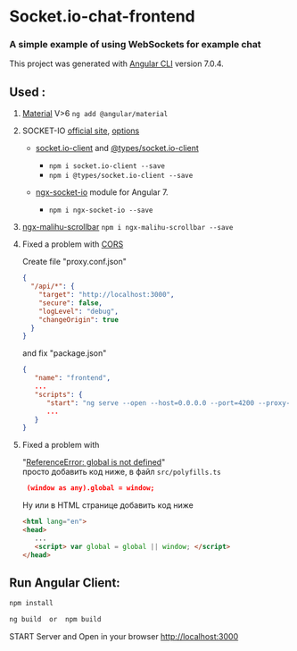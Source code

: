 # Socket.io-chat-frontend

### A simple example of using WebSockets for example chat

This project was generated with [Angular CLI](https://github.com/angular/angular-cli) version 7.0.4.

## Used :
1) [Material](https://material.angular.io/guide/getting-started#alternative-2-angular-devkit-6-) 
    V>6 `ng add @angular/material`

2) SOCKET-IO [official site](https://socket.io/), [options](https://github.com/socketio/socket.io-client/blob/master/docs/API.md#table-of-contents)
    + [socket.io-client](https://www.npmjs.com/package/socket.io-client) 
        and 
      [@types/socket.io-client](https://www.npmjs.com/package/@types/socket.io-client)
       - `npm i socket.io-client --save`
       - `npm i @types/socket.io-client --save`
       
    + [ngx-socket-io](https://www.npmjs.com/package/ngx-socket-io)
        module for Angular 7.
        - `npm i ngx-socket-io --save`
        
3) [ngx-malihu-scrollbar](https://www.npmjs.com/package/ngx-malihu-scrollbar) 
   `npm i ngx-malihu-scrollbar --save`
   
4) Fixed a problem with [CORS](https://ru.wikipedia.org/wiki/Cross-origin_resource_sharing)

   Create file "proxy.conf.json"
      ```json
      {
        "/api/*": {
          "target": "http://localhost:3000",
          "secure": false,
          "logLevel": "debug",
          "changeOrigin": true
        }
      }
      ```
   and fix "package.json"
      ```json
      {
         "name": "frontend",
         ...
         "scripts": {
            "start": "ng serve --open --host=0.0.0.0 --port=4200 --proxy-config ./proxy.conf.json",
            ...
         }
      }
      ```

5) Fixed a problem with
   
   "[ReferenceError: global is not defined](https://github.com/angular/angular-cli/issues/8160#issuecomment-386153833)"  
   просто добавить код ниже, в файл `src/polyfills.ts`
   
   ```json
    (window as any).global = window;
   ```
   Ну или в HTML странице добавить код ниже 
   ```HTML
   <html lang="en">
   <head>
      ...
      <script> var global = global || window; </script>
   </head>
   ```

    
## Run Angular Client:
```bash
npm install

ng build  or  npm build
```

START Server and Open in your browser [http://localhost:3000](http://localhost:3000/)


